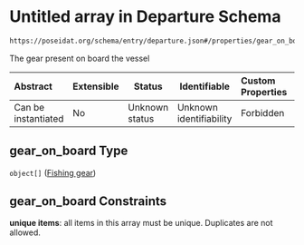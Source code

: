 # Untitled array in Departure Schema

```txt
https://poseidat.org/schema/entry/departure.json#/properties/gear_on_board
```

The gear present on board the vessel


| Abstract            | Extensible | Status         | Identifiable            | Custom Properties | Additional Properties | Access Restrictions | Defined In                                                              |
| :------------------ | ---------- | -------------- | ----------------------- | :---------------- | --------------------- | ------------------- | ----------------------------------------------------------------------- |
| Can be instantiated | No         | Unknown status | Unknown identifiability | Forbidden         | Allowed               | none                | [departure.json\*](schemas/entry/departure.json "open original schema") |

## gear_on_board Type

`object[]` ([Fishing gear](departure-properties-gear_on_board-fishing-gear.md))

## gear_on_board Constraints

**unique items**: all items in this array must be unique. Duplicates are not allowed.
